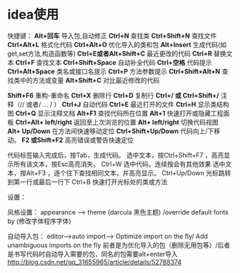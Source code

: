 # idea使用
快捷键：
**Alt+回车**  导入包,自动修正 
**Ctrl+N**  查找类 
**Ctrl+Shift+N**  查找文件 
**Ctrl+Alt+L**  格式化代码 
**Ctrl+Alt+O**  优化导入的类和包 
**Alt+Insert**  生成代码(如get,set方法,构造函数等) 
**Ctrl+E或者Alt+Shift+C**  最近更改的代码 
**Ctrl+R**  替换文本 
**Ctrl+F**  查找文本 
**Ctrl+Shift+Space**  自动补全代码 
**Ctrl+空格**  代码提示 
**Ctrl+Alt+Space**  类名或接口名提示 
**Ctrl+P**  方法参数提示 
**Ctrl+Shift+Alt+N**  查找类中的方法或变量 
**Alt+Shift+C**  对比最近修改的代码

**Shift+F6**  重构-重命名 
**Ctrl+X**  删除行 
**Ctrl+D**  复制行 
**Ctrl+/ 或 Ctrl+Shift+/**  注释（// 或者/ *…* / ） 
**Ctrl+J**  自动代码 
**Ctrl+E**  最近打开的文件 
**Ctrl+H**  显示类结构图 
**Ctrl+Q**  显示注释文档 
**Alt+F1**  查找代码所在位置 
**Alt+1**  快速打开或隐藏工程面板 
**Ctrl+Alt+ left/right**  返回至上次浏览的位置 
**Alt+ left/right**  切换代码视图 
**Alt+ Up/Down**  在方法间快速移动定位 
**Ctrl+Shift+Up/Down**  代码向上/下移动。 
**F2 或Shift+F2**  高亮错误或警告快速定位

代码标签输入完成后，按Tab，生成代码。
选中文本，按Ctrl+Shift+F7 ，高亮显示所有该文本，按Esc高亮消失。
Ctrl+W 选中代码，连续按会有其他效果
选中文本，按Alt+F3 ，逐个往下查找相同文本，并高亮显示。
Ctrl+Up/Down 光标跳转到第一行或最后一行下
Ctrl+B 快速打开光标处的类或方法

设置：

风格设置：
appearance --> theme (darcula 黑色主题) /override default fonts by (修改字体程序字体)

自动导入包：
editor-->auto import--> Optimize import on the fly/ Add unambiguous imports on the fly
前者是为优化导入的包（删除无用包等）/后者是书写代码时自动导入需要的包，同名的包需要alt+enter导入
http://blog.csdn.net/qq_31655965/article/details/52788374